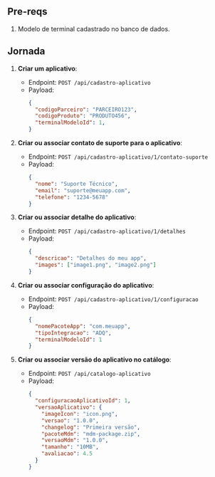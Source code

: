 
## Pre-reqs
1. Modelo de terminal cadastrado no banco de dados.

## Jornada

1. **Criar um aplicativo**:
   - Endpoint: `POST /api/cadastro-aplicativo`
   - Payload:
     ```json
     {
       "codigoParceiro": "PARCEIRO123",
       "codigoProduto": "PRODUTO456",
       "terminalModeloId": 1,
     }
     ```

2. **Criar ou associar contato de suporte para o aplicativo**:
   - Endpoint: `POST /api/cadastro-aplicativo/1/contato-suporte`
   - Payload:
     ```json
     {
       "nome": "Suporte Técnico",
       "email": "suporte@meuapp.com",
       "telefone": "1234-5678"
     }
     ```

3. **Criar ou associar detalhe do aplicativo**:
   - Endpoint: `POST /api/cadastro-aplicativo/1/detalhes`
   - Payload:
     ```json
     {
       "descricao": "Detalhes do meu app",
       "images": ["image1.png", "image2.png"]
     }
     ```

4. **Criar ou associar configuração do aplicativo**:
   - Endpoint: `POST /api/cadastro-aplicativo/1/configuracao`
   - Payload:
     ```json
     {
       "nomePacoteApp": "com.meuapp",
       "tipoIntegracao": "ADQ",
       "terminalModeloId": 1
     }
     ```

5. **Criar ou associar versão do aplicativo no catálogo**:
   - Endpoint: `POST /api/catalogo-aplicativo`
   - Payload:
     ```json
     {
       "configuracaoAplicativoId": 1,
       "versaoAplicativo": {
         "imageIcon": "icon.png",
         "versao": "1.0.0",
         "changelog": "Primeira versão",
         "pacoteMdm": "mdm-package.zip",
         "versaoMdm": "1.0.0",
         "tamanho": "10MB",
         "avaliacao": 4.5
       }
     }
     ```
